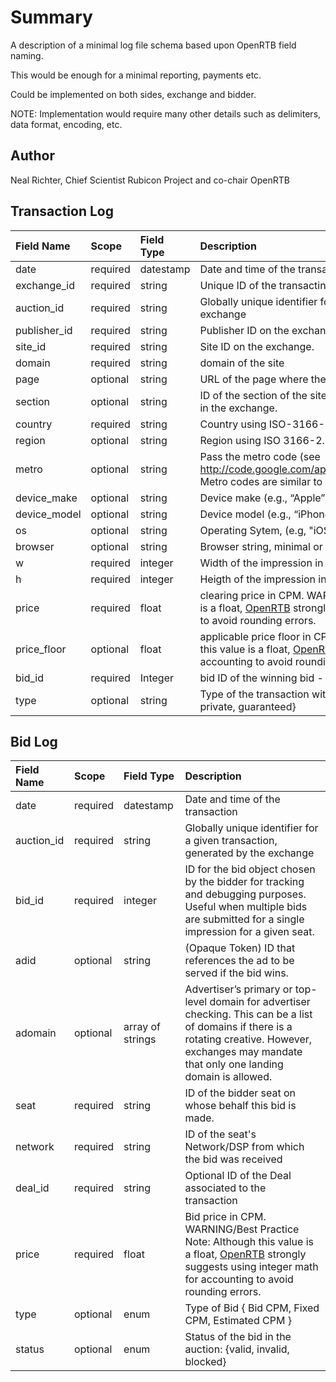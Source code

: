 # Summary #

A description of a minimal log file schema based upon OpenRTB field naming.

This would be enough for a minimal reporting, payments etc.

Could be implemented on both sides, exchange and bidder.

NOTE:  Implementation would require many other details such as delimiters, data format, encoding, etc.


## Author ##

Neal Richter, Chief Scientist Rubicon Project and co-chair OpenRTB

## Transaction Log ##

| **Field Name** | **Scope** | **Field Type** | **Description** |
|:---------------|:----------|:---------------|:----------------|
| date           | required  | datestamp      | Date and time of the transaction |
| exchange\_id   | required  | string         | Unique ID of the transacting exchange |
| auction\_id    | required  | string         | Globally unique identifier for a given transaction, generated by the exchange |
| publisher\_id  | required  | string         | Publisher ID on the exchange. |
| site\_id       | required  | string         | Site ID on the exchange. |
| domain         | required  | string         | domain of the site |
| page           | optional  | string         | URL of the page where the impression will be shown. |
| section        | optional  | string         | ID of the section of the site, May be used for "zone, adunit, slot" etc IDs in the exchange. |
| country        | required  | string         | Country using ISO-3166-1 Alpha-3. |
| region         | optional  | string         | Region using ISO 3166-2. |
| metro          | optional  | string         | Pass the metro code (see http://code.google.com/apis/adwords/docs/appendix/metrocodes.html).  Metro codes are similar to but not exactly the same as Nielsen DMAs. |
| device\_make   | optional  | string         | Device make (e.g., “Apple”). |
| device\_model  | optional  | string         | Device model (e.g., “iPhone”). |
| os             | optional  | string         | Operating Sytem, (e.g, "iOS", "Mac OS X 10.7.5", "Windows 7") |
| browser        | optional  | string         | Browser string, minimal or entire user-agent |
| w              | required  | integer        | Width of the impression in pixels. |
| h              | required  | integer        | Heigth of the impression in pixels. |
| price          | required  | float          | clearing price in CPM.  WARNING/Best Practice Note: Although this value is a float, [OpenRTB](OpenRTB.md) strongly suggests using integer math for accounting to avoid rounding errors. |
| price\_floor   | optional  | float          | applicable price floor in CPM.  WARNING/Best Practice Note: Although this value is a float, [OpenRTB](OpenRTB.md) strongly suggests using integer math for accounting to avoid rounding errors. |
| bid\_id        | required  | Integer        | bid ID of the winning bid - references bids object |
| type           | optional  | string         | Type of the transaction within the exchange {open\_auction, first\_right, private, guaranteed} |

## Bid Log ##

| **Field Name** | **Scope** | **Field Type** | **Description** |
|:---------------|:----------|:---------------|:----------------|
| date           | required  | datestamp      | Date and time of the transaction |
| auction\_id    | required  | string         | Globally unique identifier for a given transaction, generated by the exchange |
| bid\_id        | required  | integer        | ID for the bid object chosen by the bidder for tracking and debugging purposes.  Useful when multiple bids are submitted for a single impression for a given seat. |
| adid           | optional  | string         | (Opaque Token) ID that references the ad to be served if the bid wins. |
| adomain        | optional  | array of strings | Advertiser’s primary or top-level domain for advertiser checking.  This can be a list of domains if there is a rotating creative.  However, exchanges may mandate that only one landing domain is allowed. |
| seat           | required  | string         | ID of the bidder seat on whose behalf this bid is made. |
| network        | required  | string         | ID of the seat's Network/DSP from which the bid was received |
| deal\_id       | required  | string         | Optional  ID of the Deal associated to the transaction |
| price          | required  | float          | Bid price in CPM.  WARNING/Best Practice Note: Although this value is a float, [OpenRTB](OpenRTB.md) strongly suggests using integer math for accounting to avoid rounding errors. |
| type           | optional  | enum           | Type of Bid { Bid CPM, Fixed CPM, Estimated CPM } |
| status         | optional  | enum           | Status of the bid in the auction: {valid, invalid, blocked} |